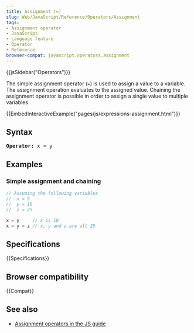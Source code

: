 ```yaml
---
title: Assignment (=)
slug: Web/JavaScript/Reference/Operators/Assignment
tags:
- Assignment operator
- JavaScript
- Language feature
- Operator
- Reference
browser-compat: javascript.operators.assignment
---
```

{{jsSidebar("Operators")}}

The simple assignment operator (`=`) is used to assign a value to a variable.
The assignment operation evaluates to the assigned value. Chaining the
assignment operator is possible in order to assign a single value to multiple
variables

{{EmbedInteractiveExample("pages/js/expressions-assignment.html")}}

## Syntax

<pre class="brush: js"><strong>Operator:</strong> x = y
</pre>

## Examples

### Simple assignment and chaining

```js
// Assuming the following variables
//  x = 5
//  y = 10
//  z = 25

x = y     // x is 10
x = y = z // x, y and z are all 25
```

## Specifications

{{Specifications}}

## Browser compatibility

{{Compat}}

## See also

- [Assignment operators in the JS guide](/en-US/docs/Web/JavaScript/Guide/Expressions_and_Operators#Assignment)
